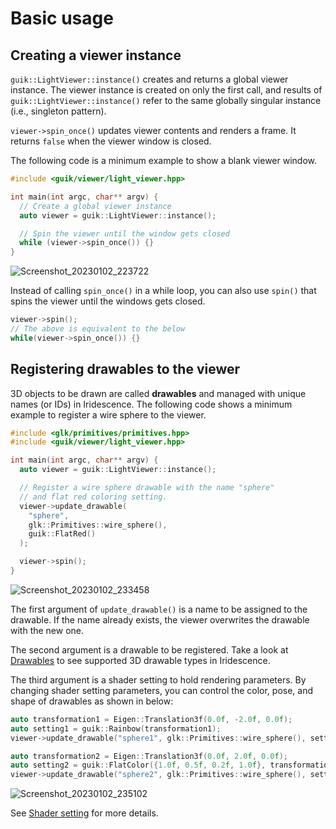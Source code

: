 # Basic usage

## Creating a viewer instance

```guik::LightViewer::instance()``` creates and returns a global viewer instance. The viewer instance is created on only the first call, and results of ```guik::LightViewer::instance()``` refer to the same globally singular instance (i.e., singleton pattern).

```viewer->spin_once()``` updates viewer contents and renders a frame. It returns ```false``` when the viewer window is closed.

The following code is a minimum example to show a blank viewer window.

```cpp
#include <guik/viewer/light_viewer.hpp>

int main(int argc, char** argv) {
  // Create a global viewer instance
  auto viewer = guik::LightViewer::instance();

  // Spin the viewer until the window gets closed
  while (viewer->spin_once()) {}
}
```

![Screenshot_20230102_223722](https://user-images.githubusercontent.com/31344317/210238748-b4f463ee-af08-425c-86d3-7b21ae4b18e5.png)

Instead of calling ```spin_once()``` in a while loop, you can also use ```spin()``` that spins the viewer until the windows gets closed.

```cpp
viewer->spin();
// The above is equivalent to the below
while(viewer->spin_once()) {}
```

## Registering drawables to the viewer

3D objects to be drawn are called **drawables** and managed with unique names (or IDs) in Iridescence. The following code shows a minimum example to register a wire sphere to the viewer.

```cpp
#include <glk/primitives/primitives.hpp>
#include <guik/viewer/light_viewer.hpp>

int main(int argc, char** argv) {
  auto viewer = guik::LightViewer::instance();

  // Register a wire sphere drawable with the name "sphere"
  // and flat red coloring setting.
  viewer->update_drawable(
    "sphere",
    glk::Primitives::wire_sphere(),
    guik::FlatRed()
  );

  viewer->spin();
}
```

![Screenshot_20230102_233458](https://user-images.githubusercontent.com/31344317/210245441-2506d0c1-e044-4ed3-904d-00f9c96ef520.png)

The first argument of ```update_drawable()``` is a name to be assigned to the drawable. If the name already exists, the viewer overwrites the drawable with the new one.

The second argument is a drawable to be registered. Take a look at [Drawables](drawables.md) to see supported 3D drawable types in Iridescence.

The third argument is a shader setting to hold rendering parameters. By changing shader setting parameters, you can control the color, pose, and shape of drawables as shown in below:
```cpp
auto transformation1 = Eigen::Translation3f(0.0f, -2.0f, 0.0f);
auto setting1 = guik::Rainbow(transformation1);
viewer->update_drawable("sphere1", glk::Primitives::wire_sphere(), setting1);

auto transformation2 = Eigen::Translation3f(0.0f, 2.0f, 0.0f);
auto setting2 = guik::FlatColor({1.0f, 0.5f, 0.2f, 1.0f}, transformation2);
viewer->update_drawable("sphere2", glk::Primitives::wire_sphere(), setting2);
```

![Screenshot_20230102_235102](https://user-images.githubusercontent.com/31344317/210247287-5f51f5c7-58a2-4c55-bed0-b1245bad6bde.png)


See [Shader setting](shader.md) for more details.
